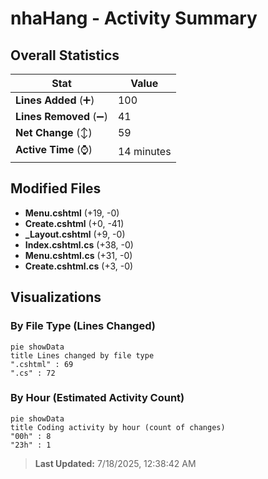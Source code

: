# nhaHang - Activity Summary 

## Overall Statistics

| Stat                   | Value                                                             |
| ---------------------- | ----------------------------------------------------------------- |
| **Lines Added** (➕)   | 100                                          |
| **Lines Removed** (➖) | 41                                        |
| **Net Change** (↕)    | 59                |
| **Active Time** (⌚)   | 14 minutes |


## Modified Files
- **Menu.cshtml** (+19, -0)
- **Create.cshtml** (+0, -41)
- **_Layout.cshtml** (+9, -0)
- **Index.cshtml.cs** (+38, -0)
- **Menu.cshtml.cs** (+31, -0)
- **Create.cshtml.cs** (+3, -0)

## Visualizations

### By File Type (Lines Changed)

```mermaid
pie showData
title Lines changed by file type
".cshtml" : 69
".cs" : 72
```

### By Hour (Estimated Activity Count)

```mermaid
pie showData
title Coding activity by hour (count of changes)
"00h" : 8
"23h" : 1
```


> **Last Updated:** 7/18/2025, 12:38:42 AM